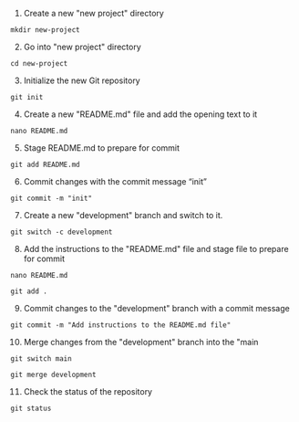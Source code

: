 1. Create a new "new project" directory
```
mkdir new-project
```
2. Go into "new project" directory
```
cd new-project
```
3. Initialize the new Git repository
```
git init
```
4. Create a new "README.md" file and add the opening text to it
```
nano README.md
```
5. Stage README.md to prepare for commit 
```
git add README.md
```
6. Commit changes with the commit message “init”
```
git commit -m "init"
```
7. Create a new "development" branch and switch to it.
```
git switch -c development
```
8. Add the instructions to the "README.md" file and stage file to prepare for commit
```
nano README.md
```
```
git add .
```
9. Commit changes to the "development" branch with a commit message
```
git commit -m "Add instructions to the README.md file"
```
10. Merge changes from the "development" branch into the "main
```
git switch main
```
```
git merge development
```
11. Check the status of the repository
```
git status
```